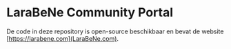 # LaraBeNe Community Portal

De code in deze repository is open-source beschikbaar en bevat de website [https://larabene.com](LaraBeNe.com).